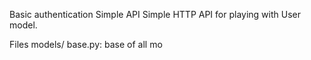 Basic authentication
Simple API
Simple HTTP API for playing with User model.

Files
models/
base.py: base of all mo